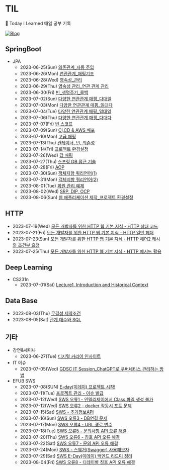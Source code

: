 # TIL
📝 Today I Learned 매일 공부 기록 

[![Blog](https://img.shields.io/badge/Velog-@chhaewxn-green.svg)](https://velog.io/@chhaewxn)

## SpringBoot
- JPA
  - 2023-06-25(Sun) [의존관계_자동 주입](https://github.com/chhaewxn/TIL/blob/main/Springboot/%EC%8A%A4%ED%94%84%EB%A7%81%20%ED%95%B5%EC%8B%AC%20%EC%9B%90%EB%A6%AC_%EC%9D%98%EC%A1%B4%EA%B4%80%EA%B3%84%20%EC%9E%90%EB%8F%99%20%EC%A3%BC%EC%9E%85.md) 
  - 2023-06-26(Mon) [연관관계_매핑기초](https://github.com/chhaewxn/TIL/blob/main/Springboot/%EC%97%B0%EA%B4%80%EA%B4%80%EA%B3%84_%EB%A7%A4%ED%95%91%EA%B8%B0%EC%B4%88.md)
  - 2023-06-28(Wed) [영속성_관리](https://github.com/chhaewxn/TIL/blob/main/Springboot/%EC%98%81%EC%86%8D%EC%84%B1_%EA%B4%80%EB%A6%AC.md)
  - 2023-06-29(Thu) [영속성 관리_연관 관계 관리](https://github.com/chhaewxn/TIL/blob/main/Springboot/%EC%98%81%EC%86%8D%EC%84%B1%20%EA%B4%80%EB%A6%AC_%EC%97%B0%EA%B4%80%20%EA%B4%80%EA%B3%84%20%EA%B4%80%EB%A6%AC.md)
  - 2023-06-30(Fri) [빈_생명주기_콜백](https://github.com/chhaewxn/TIL/blob/main/Springboot/%EB%B9%88%20%EC%83%9D%EB%AA%85%EC%A3%BC%EA%B8%B0%20%EC%BD%9C%EB%B0%B1.md)
  - 2023-07-02(Sun) [다양한 연관관계 매핑_다대일](https://github.com/chhaewxn/TIL/blob/main/Springboot/%EB%8B%A4%EC%96%91%ED%95%9C%20%EC%97%B0%EA%B4%80%EA%B4%80%EA%B3%84%20%EB%A7%A4%ED%95%91_%EB%8B%A4%EB%8C%80%EC%9D%BC.md)
  - 2023-07-03(Mon) [다양한 연관관계 매핑_일대다](https://github.com/chhaewxn/TIL/blob/main/Springboot/%EB%8B%A4%EC%96%91%ED%95%9C%20%EC%97%B0%EA%B4%80%EA%B4%80%EA%B3%84%20%EB%A7%A4%ED%95%91_%EC%9D%BC%EB%8C%80%EB%8B%A4.md)
  - 2023-07-04(Tue) [다양한 연관관계 매핑_일대일](https://github.com/chhaewxn/TIL/blob/main/Springboot/%EB%8B%A4%EC%96%91%ED%95%9C%20%EC%97%B0%EA%B4%80%EA%B4%80%EA%B3%84%20%EB%A7%A4%ED%95%91_%EC%9D%BC%EB%8C%80%EC%9D%BC.md)
  - 2023-07-06(Thu) [다양한 연관관계 매핑_다대다](https://github.com/chhaewxn/TIL/blob/main/Springboot/%EB%8B%A4%EC%96%91%ED%95%9C%20%EC%97%B0%EA%B4%80%EA%B4%80%EA%B3%84%20%EB%A7%A4%ED%95%91_%EB%8B%A4%EB%8C%80%EB%8B%A4.md)
  - 2023-07-07(Fri) [빈 스코프](https://github.com/chhaewxn/TIL/blob/main/Springboot/%EB%B9%88%20%EC%8A%A4%EC%BD%94%ED%94%84.md)
  - 2023-07-09(Sun) [CI,CD & AWS 배포](https://github.com/chhaewxn/TIL/blob/main/Springboot/CI%2CCD%20%26%20AWS%20%EB%B0%B0%ED%8F%AC.md)
  - 2023-07-10(Mon) [고급 매핑](https://github.com/chhaewxn/TIL/blob/main/Springboot/%EA%B3%A0%EA%B8%89%20%EB%A7%A4%ED%95%91.md)
  - 2023-07-13(Thu) [컨테이너, 빈, 의존성](https://github.com/chhaewxn/TIL/blob/main/Springboot/%EC%BB%A8%ED%85%8C%EC%9D%B4%EB%84%88%2C%20%EB%B9%88%2C%20%EC%9D%98%EC%A1%B4%EC%84%B1.md)
  - 2023-07-14(Fri) [프로젝트 환경설정](https://github.com/chhaewxn/TIL/blob/main/Springboot/%ED%94%84%EB%A1%9C%EC%A0%9D%ED%8A%B8%20%ED%99%98%EA%B2%BD%EC%84%A4%EC%A0%95.md)
  - 2023-07-26(Wed) [값 매핑](https://github.com/chhaewxn/TIL/blob/main/Springboot/%EA%B0%92%20%EB%A7%A4%ED%95%91.md)
  - 2023-07-27(Thu) [스프링 DB 접근 기술](https://github.com/chhaewxn/TIL/blob/main/Springboot/%EC%8A%A4%ED%94%84%EB%A7%81%20DB%20%EC%A0%91%EA%B7%BC%20%EA%B8%B0%EC%88%A0.md)
  - 2023-07-28(Fri) [AOP](https://github.com/chhaewxn/TIL/blob/main/Springboot/AOP.md)
  - 2023-07-30(Sun) [객체지향 쿼리언어(1)](https://github.com/chhaewxn/TIL/blob/main/Springboot/%EA%B0%9D%EC%B2%B4%EC%A7%80%ED%96%A5%20%EC%BF%BC%EB%A6%AC%EC%96%B8%EC%96%B4(1).md)
  - 2023-07-31(Mon) [객체지향 쿼리언어(2)](https://github.com/chhaewxn/TIL/blob/main/Springboot/%EA%B0%9D%EC%B2%B4%EC%A7%80%ED%96%A5%20%EC%BF%BC%EB%A6%AC%EC%96%B8%EC%96%B4(2).md)
  - 2023-08-01(Tue) [회원 관리 예제](https://github.com/chhaewxn/TIL/blob/main/Springboot/%ED%9A%8C%EC%9B%90%20%EA%B4%80%EB%A6%AC%20%EC%98%88%EC%A0%9C.md)
  - 2023-08-02(Wed) [SRP, DIP, OCP](https://github.com/chhaewxn/TIL/blob/main/Springboot/SRP%2C%20DIP%2C%20OCP.md)
  - 2023-08-06(Sun) [웹 애플리케이션 제작_프로젝트 환경설정](https://github.com/chhaewxn/TIL/blob/main/Springboot/%EC%9B%B9%20%EC%95%A0%ED%94%8C%EB%A6%AC%EC%BC%80%EC%9D%B4%EC%85%98%20%EC%A0%9C%EC%9E%91_%ED%94%84%EB%A1%9C%EC%A0%9D%ED%8A%B8%20%ED%99%98%EA%B2%BD%EC%84%A4%EC%A0%95.md)


## HTTP
- 2023-07-19(Wed) [모든 개발자를 위한 HTTP 웹 기본 지식 - HTTP 상태 코드](https://github.com/chhaewxn/TIL/blob/main/HTTP/%EB%AA%A8%EB%93%A0%20%EA%B0%9C%EB%B0%9C%EC%9E%90%EB%A5%BC%20%EC%9C%84%ED%95%9C%20HTTP%20%EC%9B%B9%20%EA%B8%B0%EB%B3%B8%20%EC%A7%80%EC%8B%9D%20-%20HTTP%20%EC%83%81%ED%83%9C%20%EC%BD%94%EB%93%9C.md)
- 2023-07-21(Fri) [모든 개발자를 위한 HTTP 웹 기본 지식 - HTTP 일반 헤더](https://github.com/chhaewxn/TIL/blob/main/HTTP/%EB%AA%A8%EB%93%A0%20%EA%B0%9C%EB%B0%9C%EC%9E%90%EB%A5%BC%20%EC%9C%84%ED%95%9C%20HTTP%20%EC%9B%B9%20%EA%B8%B0%EB%B3%B8%20%EC%A7%80%EC%8B%9D%20-%20HTTP%20%EC%9D%BC%EB%B0%98%20%ED%97%A4%EB%8D%94.md)
- 2023-07-23(Sun) [모든 개발자를 위한 HTTP 웹 기본 지식 - HTTP 헤더2 캐시와 조건부 요청](https://github.com/chhaewxn/TIL/blob/main/HTTP/%EB%AA%A8%EB%93%A0%20%EA%B0%9C%EB%B0%9C%EC%9E%90%EB%A5%BC%20%EC%9C%84%ED%95%9C%20HTTP%20%EC%9B%B9%20%EA%B8%B0%EB%B3%B8%20%EC%A7%80%EC%8B%9D%20-%20HTTP%20%ED%97%A4%EB%8D%942%20%EC%BA%90%EC%8B%9C%EC%99%80%20%EC%A1%B0%EA%B1%B4%EB%B6%80%20%EC%9A%94%EC%B2%AD.md)
- 2023-07-25(Thu) [모든 개발자를 위한 HTTP 웹 기본 지식 - HTTP 메서드 활용](https://github.com/chhaewxn/TIL/blob/main/HTTP/%EB%AA%A8%EB%93%A0%20%EA%B0%9C%EB%B0%9C%EC%9E%90%EB%A5%BC%20%EC%9C%84%ED%95%9C%20HTTP%20%EC%9B%B9%20%EA%B8%B0%EB%B3%B8%20%EC%A7%80%EC%8B%9D%20-%20HTTP%20%EB%A9%94%EC%84%9C%EB%93%9C%20%ED%99%9C%EC%9A%A9.md)

## Deep Learning
- CS231n
  - 2023-07-01(Sat) [Lecture1. Introduction and Historical Context](https://github.com/chhaewxn/TIL/blob/main/Deep%20Learning/CS231n/Lecture1.md)

##  Data Base
- 2023-08-03(Thu) [무결성 제약조건](https://github.com/chhaewxn/TIL/blob/main/DB/%EB%AC%B4%EA%B2%B0%EC%84%B1%20%EC%A0%9C%EC%95%BD%EC%A1%B0%EA%B1%B4.md)
- 2023-08-05(Sat) [관계 대수와 SQL](https://github.com/chhaewxn/TIL/blob/main/DB/%EA%B4%80%EA%B3%84%20%EB%8C%80%EC%88%98%EC%99%80%20SQL.md)

## 기타
- 강연&세미나
  - 2023-06-27(Tue) [디지털 커리어 인사이트](https://velog.io/@chhaewxn/TIL-0627-%EB%94%94%EC%A7%80%ED%84%B8-%EC%BB%A4%EB%A6%AC%EC%96%B4-%EC%9D%B8%EC%82%AC%EC%9D%B4%ED%8A%B8)
- IT 이슈
  - 2023-07-05(Wed) [GDSC IT Session_ChatGPT로 쿠버네티스 관리하는 방법](https://velog.io/@chhaewxn/GDSC-IT-Session-ChatGPT%EB%A1%9C-%EC%BF%A0%EB%B2%84%EB%84%A4%ED%8B%B0%EC%8A%A4-%EA%B4%80%EB%A6%AC%ED%95%98%EB%8A%94-%EB%B0%A9%EB%B2%95)
- EFUB SWS
  - 2023-07-08(SUN) [E-day(이데이) 프로젝트 시작!](https://velog.io/@chhaewxn/E-day%EC%9D%B4%EB%8D%B0%EC%9D%B4-%ED%94%84%EB%A1%9C%EC%A0%9D%ED%8A%B8-%EC%8B%9C%EC%9E%91)
  - 2023-07-11(Tue) [프로젝트 관리 - 이슈 발급](https://github.com/chhaewxn/TIL/blob/main/SWS/(SWS)%20%ED%94%84%EB%A1%9C%EC%A0%9D%ED%8A%B8%20%EA%B4%80%EB%A6%AC%20-%20%EC%9D%B4%EC%8A%88%20%EB%B0%9C%EA%B8%89.md)
  - 2023-07-12(Wed) [SWS 오류1 - 인텔리제이에서 Class 파일 생성 불가](https://github.com/chhaewxn/TIL/blob/main/SWS/SWS%20%EC%98%A4%EB%A5%981%20-%20%EC%9D%B8%ED%85%94%EB%A6%AC%EC%A0%9C%EC%9D%B4%EC%97%90%EC%84%9C%20Class%20%ED%8C%8C%EC%9D%BC%20%EC%83%9D%EC%84%B1%20%EB%B6%88%EA%B0%80.md)
  - 2023-07-12(Wed) [SWS 오류2 - docker 작동시 포트 문제](https://github.com/chhaewxn/TIL/blob/main/SWS/SWS%20%EC%98%A4%EB%A5%982%20-%20docker%20%EC%9E%91%EB%8F%99%EC%8B%9C%20%ED%8F%AC%ED%8A%B8%20%EB%AC%B8%EC%A0%9C.md)
  - 2023-07-15(Sat) [SWS - 추가정보API](https://github.com/chhaewxn/TIL/blob/main/SWS/%EC%B6%94%EA%B0%80%EC%A0%95%EB%B3%B4API.md)
  - 2023-07-16(Sun) [SWS 오류3 - DB연결 문제](https://github.com/chhaewxn/TIL/blob/main/SWS/SWS%20%EC%98%A4%EB%A5%983%20-%20DB%EC%97%B0%EA%B2%B0%20%EB%AC%B8%EC%A0%9C.md)
  - 2023-07-17(Mon) [SWS 오류4 - URL 경로 변수](https://github.com/chhaewxn/TIL/blob/main/SWS/SWS%20%EC%98%A4%EB%A5%984%20-%20URL%20%EA%B2%BD%EB%A1%9C%20%EB%B3%80%EC%88%98.md)
  - 2023-07-18(Tue) [SWS 오류5 - 문의사항 API 오류 해결](https://github.com/chhaewxn/TIL/blob/main/SWS/SWS%20%EC%98%A4%EB%A5%985%20-%20%EB%AC%B8%EC%9D%98%EC%82%AC%ED%95%AD%20API%20%EC%98%A4%EB%A5%98%20%ED%95%B4%EA%B2%B0.md)
  - 2023-07-20(Thu) [SWS 오류6 - 칭호 API 오류 해결](https://github.com/chhaewxn/TIL/blob/main/SWS/SWS%20%EC%98%A4%EB%A5%986%20-%20%EC%B9%AD%ED%98%B8%20API%20%EC%98%A4%EB%A5%98%20%ED%95%B4%EA%B2%B0.md)
  - 2023-07-22(Sat) [SWS 오류7 - 문의 API 오류 해결](https://github.com/chhaewxn/TIL/blob/main/SWS/SWS%20%EC%98%A4%EB%A5%987%20-%20%EB%AC%B8%EC%9D%98%20API%20%EC%98%A4%EB%A5%98%20%ED%95%B4%EA%B2%B0.md)
  - 2023-07-24(Mon) [SWS - 스웨거(Swagger) 사용해보자](https://github.com/chhaewxn/TIL/blob/main/SWS/SWS%20-%20%EC%8A%A4%EC%9B%A8%EA%B1%B0(Swagger)%20%EC%82%AC%EC%9A%A9%ED%95%B4%EB%B3%B4%EC%9E%90.md)
  - 2023-07-29(Sat) [SWS E-Day(이데이) 백엔드 리드미 정리](https://github.com/chhaewxn/TIL/blob/main/SWS/SWS%20E-Day(%EC%9D%B4%EB%8D%B0%EC%9D%B4)%20%EB%B0%B1%EC%97%94%EB%93%9C%20README.md%20%EC%A0%95%EB%A6%AC.md)
  - 2023-08-04(Fri) [SWS 오류8 - 디데이별 칭호 API 오류 해결
](https://github.com/chhaewxn/TIL/blob/main/SWS/SWS%20%EC%98%A4%EB%A5%988%20-%20%EB%94%94%EB%8D%B0%EC%9D%B4%EB%B3%84%20%EC%B9%AD%ED%98%B8%20API%20%EC%98%A4%EB%A5%98%20%ED%95%B4%EA%B2%B0.md)
